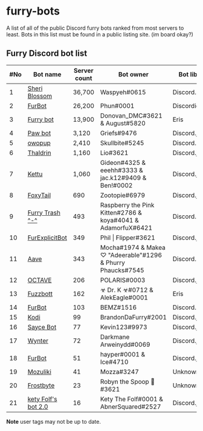 # furry-bots
A list of all of the public Discord furry bots ranked from most servers to least. Bots in this list must be found in a public listing site. (im board okay?)


## Furry Discord bot list 

#No | Bot name | Server count | Bot owner | Bot lib
------------ | ------------- | -------------- | ---------- | -----------
1 | [Sheri Blossom](https://discord.com/oauth2/authorize?client_id=346702890368368640&scope=bot) | 36,700 | Waspyeh#0615 | Discord.py
2 | [FurBot](https://discord.com/oauth2/authorize?=&client_id=174176308396425217&scope=bot) | 26,200 | Phun#0001 | Discordie
3 | [Furry bot](https://discord.com/oauth2/authorize?client_id=398251412246495233&scope=bot)| 13,900 | Donovan_DMC#3621 & August#5820 | Eris
4 | [Paw bot](https://discord.com/oauth2/authorize?client_id=663823539672973353&scope=bot) | 3,120 | Griefs#9476 | Discord.js
5 | [owopup](https://discord.com/oauth2/authorize?client_id=365255872181567489&scope=bot) | 2,410 | Skullbite#5245 | Discord.py
6 | [Thaldrin](https://discord.com/oauth2/authorize?client_id=434662676547764244&scope=bot) | 1,160 | Lio#3621 | Discord.js
7 | [Kettu](https://discord.com/oauth2/authorize?client_id=667131062941384757&scope=bot) | 1,060 | Gideon#4325 & eeehh#3333 & jac.k12#9409 & Ben!#0002 | Discord.js
8 | [FoxyTail](https://discord.com/oauth2/authorize?client_id=716682147749953616&scope=bot) | 690 | Zootopie#6979 | Discord.js
9 | [Furry Trash ^-^](https://discord.com/oauth2/authorize?client_id=417900655601254420&scope=bot) | 493 | Raspberry the Pink Kitten#2786 & koya#4041 & AdamorfuX#6421 | Discord.py
10 | [FurExplicitBot](https://discord.com/oauth2/authorize?=&client_id=534828939198070824&scope=bot) | 349 | Phil \| Flipper#3621 | Discord.js
11 | [Aave](https://discord.com/oauth2/authorize?client_id=486185195989368852&scope=bot) | 343 | Mocha#1974 & Makea ♡ "Adeerable"#1296 & Phurry Phaucks#7545 | Discord.py
12 | [OCTAVE](https://discord.com/oauth2/authorize?client_id=501871267968712714&scope=bo) | 206 | POLARIS#0003 | Discord.js
13 | [Fuzzbott](https://discord.com/oauth2/authorize?client_id=730633518992064514&scope=bot) | 162 | ☣ Dr. K ☣#0712 & AlekEagle#0001 | Eris
14 | [FurBot](https://discord.com/oauth2/authorize?client_id=716259432878702633&scope=bot) | 103 | BEMZ#1516 | Discord.py
15 | [Kodi](https://discord.com/oauth2/authorize?client_id=505171603223478272&scope=bot) | 99 | BrandonDaFurry#2001 | Discord.js
16 | [Sayce Bot](https://discord.com/oauth2/authorize?client_id=730158145489338409&scope=bot) | 77 | Kevin123#9973 | Discord.js
17 | [Wynter](https://discord.com/oauth2/authorize?client_id=548269826020343809&scope=bot) | 72 | Darkmane Arweinydd#0069 | Discord.js
18 | [FurBot](https://discord.com/oauth2/authorize?client_id=732807386414317658&scope=bot) | 51 | hayper#0001 & Ice#4710 | Discord.js
19 | [Mozuliki](https://discord.com/oauth2/authorize?client_id=670786019037020188&scope=bot) | 41 | Mozza#3247 | Unknown
20 | [Frostbyte](https://discord.com/oauth2/authorize?client_id=732233716604076075&scope=bot) | 23 | Robyn the Spoop 🎃#3621 | Unknown 
21 | [kety Folf's bot 2.0](https://discord.com/oauth2/authorize?client_id=738164170385653802&scope=bot) | 16 | Kety The Folf#0001 & AbnerSquared#2527 | Discord.js

**Note** user tags may not be up to date. 


